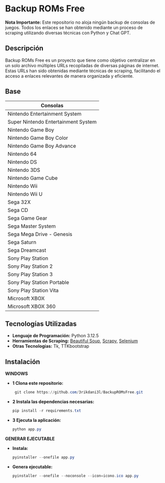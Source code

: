 # Backup ROMs Free

**Nota Importante:** Este repositorio no aloja ningún backup de consolas de juegos. Todos los enlaces se han obtenido mediante un proceso de scraping utilizando diversas técnicas con Python y Chat GPT.

## Descripción

Backup ROMs Free es un proyecto que tiene como objetivo centralizar en un solo archivo múltiples URLs recopiladas de diversas páginas de internet. Estas URLs han sido obtenidas mediante técnicas de scraping, facilitando el acceso a enlaces relevantes de manera organizada y eficiente.

## Base

| Consolas | 
|---------|
Nintendo Entertainment System | 
Super Nintendo Entertainment System |
Nintendo Game Boy |
Nintendo Game Boy Color |
Nintendo Game Boy Advance |
Nintendo 64 |
Nintendo DS |
Nintendo 3DS |
Nintendo Game Cube |
Nintendo Wii |
Nintendo Wii U |
Sega 32X |
Sega CD |
Sega Game Gear |
Sega Master System |
Sega Mega Drive - Genesis |
Sega Saturn |
Sega Dreamcast |
Sony Play Station |
Sony Play Station 2 |
Sony Play Station 3 |
Sony Play Station Portable |
Sony Play Station Vita |
Microsoft XBOX |
Microsoft XBOX 360 |

## Tecnologías Utilizadas

- **Lenguaje de Programación:** Python 3.12.5
- **Herramientas de Scraping:** [Beautiful Soup](https://www.crummy.com/software/BeautifulSoup/), [Scrapy](https://scrapy.org/), [Selenium](https://www.selenium.dev/)
- **Otras Tecnologías:** Tk, TTKbootstrap

## Instalación

**WINDOWS**
- **1 Clona este repositorio:**
  ```powershell
   git clone https://github.com/3rikdani3l/BackupROMsFree.git
   ```
   
- **2 Instala las dependencias necesarias:**
  ```powershell
  pip install -r requirements.txt
  ```
   
- **3 Ejecuta la aplicación:**
  ```powershell
  python app.py
  ```
   
**GENERAR EJECUTABLE**
- **Instala:**
  ```powershell
  pyinstaller --onefile app.py
  ```
  
- **Genera ejecutable:**
  ```powershell
  pyinstaller --onefile --noconsole --icon=icono.ico app.py
  ```
  
  
